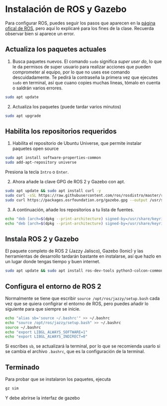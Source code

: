 # Instalación de ROS y Gazebo
Para configurar ROS, puedes seguir los pasos que aparecen en la [página ofical de ROS](https://docs.ros.org/en/jazzy/Installation/Ubuntu-Install-Debs.html), pero aquí lo explicaré para los fines de la clase. Recuerda observar bien si aparece un error.

## Actualiza los paquetes actuales

1. Busca paquetes nuevos. El comando `sudo` significa *super user do*, lo que le da permisos de super usuario para realizar acciones que pueden comprometer al equipo, por lo que no uses ese comando descuidadamente. Te pedirá la contraseña la primera vez que ejecutes `sudo` en terminal, así que cuano copies muchas lineas, tómalo en cuenta o saldrán varios errores.

```bash
sudo apt update
```
2. Actualiza los paquetes (puede tardar varios minutos)
   
```bash
sudo apt upgrade
```
## Habilita los repositorios requeridos

1. Habilita el repositorio de Ubuntu Universe, que permite instalar paquetes open source

```bash
sudo apt install software-properties-common
sudo add-apt-repository universe
```
Presiona la tecla ``Intro`` o ``Enter``.

2. Ahora añade la clave GPG de ROS 2 y Gazebo con apt.
```bash
sudo apt update && sudo apt install curl -y
sudo curl -sSL https://raw.githubusercontent.com/ros/rosdistro/master/ros.key -o /usr/share/keyrings/ros-archive-keyring.gpg
sudo curl https://packages.osrfoundation.org/gazebo.gpg --output /usr/share/keyrings/pkgs-osrf-archive-keyring.gpg
```
3. A continuación, añade los repositorios a tu lista de fuentes.
```bash
echo "deb [arch=$(dpkg --print-architecture) signed-by=/usr/share/keyrings/ros-archive-keyring.gpg] http://packages.ros.org/ros2/ubuntu $(. /etc/os-release && echo $UBUNTU_CODENAME) main" | sudo tee /etc/apt/sources.list.d/ros2.list > /dev/null
echo "deb [arch=$(dpkg --print-architecture) signed-by=/usr/share/keyrings/pkgs-osrf-archive-keyring.gpg] http://packages.osrfoundation.org/gazebo/ubuntu-stable $(lsb_release -cs) main" | sudo tee /etc/apt/sources.list.d/gazebo-stable.list > /dev/null
```
## Instala ROS 2 y Gazebo
El paquete completo de ROS 2 (Jazzy Jalisco), Gazebo (Ionic) y las herramientas de desarrollo tardarán bastante en instalarse, así que hazlo en un lugar donde tengas tiempo y buen internet.
```bash
sudo apt update && sudo apt install ros-dev-tools python3-colcon-common-extensions gedit ros-jazzy-desktop lsb-release gnupg gz-harmonic
```
## Configura el entorno de ROS 2
Normalmente se tiene que escribir `source /opt/ros/jazzy/setup.bash` cada vez que se quiera configirar el entorno de ROS, pero puedes añadir lo siguiente para que siempre se inicie.
```bash
echo "alias sb='source ~/.bashrc'" >> ~/.bashrc
echo "source /opt/ros/jazzy/setup.bash" >> ~/.bashrc
source ~/.bashrc
echo "export LIBGL_ALWAYS_SOFTWARE=1"
echo "export LIBGL_ALWAYS_INDIRECT=0"
```
Si escribes `sb`, se actualizará la terminal, por lo que se recomienda usarlo si se cambia el archivo `.bashrc`, que es la configuración de la terminal.
## Terminado
Para probar que se instalaron los paquetes, ejecuta 
```bash
gz sim
```
Y debe abrirse la interfaz de gazebo

